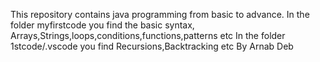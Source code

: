 This repository contains java programming from basic to advance.
In the folder myfirstcode you find the basic syntax, Arrays,Strings,loops,conditions,functions,patterns etc
In the folder 1stcode/.vscode you find Recursions,Backtracking etc
 
 By Arnab Deb
